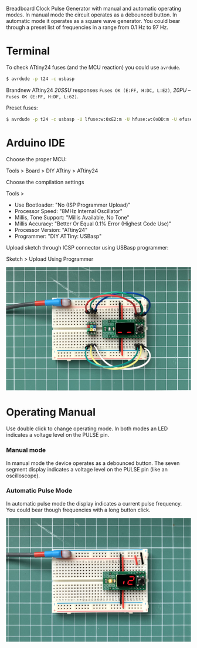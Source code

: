 Breadboard Clock Pulse Generator with manual and automatic operating modes.
In manual mode the circuit operates as a debounced button. In automatic mode
it operates as a square wave generator. You could bear through a preset list
of frequencies in a range from 0.1 Hz to 97 Hz.

# Terminal

To check ATtiny24 fuses (and the MCU reaction) you could use `avrdude`.

```sh
$ avrdude -p t24 -c usbasp
```

Brandnew ATtiny24 _20SSU_ responses `Fuses OK (E:FF, H:DC, L:E2)`,
_20PU_ – `Fuses OK (E:FF, H:DF, L:62)`.

Preset fuses:

```sh
$ avrdude -p t24 -c usbasp -U lfuse:w:0xE2:m -U hfuse:w:0xDD:m -U efuse:w:0xFE:m
```

# Arduino IDE

Choose the proper MCU:

Tools > Board > DIY ATtiny > ATtiny24

Choose the compilation settings

Tools >

* Use Bootloader: "No (ISP Programmer Upload)"
* Processor Speed: "8MHz Internal Oscillator"
* Millis, Tone Support: "Millis Available, No Tone"
* Millis Accuracy: "Better Or Equal 0.1% Error (Highest Code Use)"
* Processor Version: "ATtiny24"
* Programmer: "DIY ATTiny: USBasp"

Upload sketch through ICSP connector using USBasp programmer:

Sketch > Upload Using Programmer

![ICSP Breakout Set](images/IMG_1.jpg)

# Operating Manual

Use double click to change operating mode. In both modes an LED indicates a
voltage level on the PULSE pin.

### Manual mode

In manual mode the device operates as a debounced button. The seven segment
display indicates a voltage level on the PULSE pin (like an oscilloscope).

### Automatic Pulse Mode

In automatic pulse mode the display indicates a current pulse frequency.
You could bear though frequencies with a long button click.

![Square wave pulse of 0.2 Hz](images/IMG_2.jpg)
